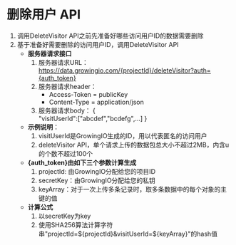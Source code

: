 # 删除用户 API

1. 调用DeleteVisitor API之前先准备好哪些访问用户ID的数据需要删除
2. 基于准备好需要删除的访问用户ID，调用DeleteVisitor API 
    - **服务器请求接口**
      1. 服务器请求URL：https://data.growingio.com/{projectId}/deleteVisitor?auth={auth_token}
      2. 服务器请求header：
          - Access-Token = publicKey
          - Content-Type = application/json
      3.  服务器请求body：
{  
    "visitUserId":["abcdef","bcdefg",...]
}
    - **示例说明**：
      1. visitUserId是GrowingIO生成的ID，用以代表匿名的访问用户
      2. deleteVisitor API，单个请求上传的数据包总大小不超过2MB，内含u的个数不超过100个
    - **{auth_token}由如下三个参数计算生成**
      1. projectId: 由GrowingIO分配给您的项目ID
      2. secretKey：由GrowingIO分配给您的私钥
      3. keyArray：对于一次上传多条记录时，取多条数据中的每个对象的主键的值
    - **计算公式**
      1. 以secretKey为key
      2. 使用SHA256算法计算字符串"projectId=${projectId}&visitUserId=${keyArray}"的hash值
